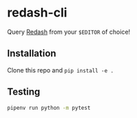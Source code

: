 # redash-cli

Query [Redash](https://redash.io) from your `$EDITOR` of choice!

## Installation

Clone this repo and `pip install -e .`

## Testing

```bash
pipenv run python -m pytest
```
